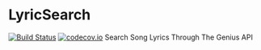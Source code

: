 # LyricSearch
[![Build Status](https://travis-ci.org/SulavKhadka/LyricSearch.svg?branch=master)](https://travis-ci.org/SulavKhadka/LyricSearch)
[![codecov.io](https://codecov.io/github/SulavKhadka/LyricSearch/coverage.svg?branch=master)](https://codecov.io/github/SulavKhadka/LyricSearch?branch=master)
Search Song Lyrics Through The Genius API
